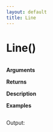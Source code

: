 ```yaml
---
layout: default
title: Line
---
```


# Line()

``` c

```

**Arguments**

**Returns**

**Description**

**Examples**

``` c

```

Output:

```

```
